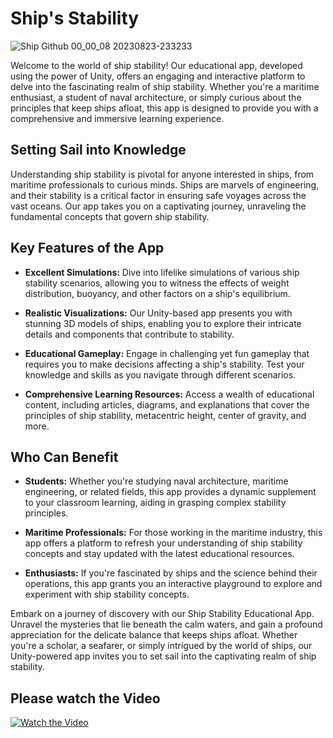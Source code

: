 # Ship's Stability

![Ship Github 00_00_08 20230823-233233](https://github.com/blight15a/ShipStability/assets/125852184/7131cc1f-9cfe-481c-b5f2-058383a9c41a)

Welcome to the world of ship stability! Our educational app, developed using the power of Unity, offers an engaging and interactive platform to delve into the fascinating realm of ship stability. Whether you're a maritime enthusiast, a student of naval architecture, or simply curious about the principles that keep ships afloat, this app is designed to provide you with a comprehensive and immersive learning experience.

## Setting Sail into Knowledge

Understanding ship stability is pivotal for anyone interested in ships, from maritime professionals to curious minds. Ships are marvels of engineering, and their stability is a critical factor in ensuring safe voyages across the vast oceans. Our app takes you on a captivating journey, unraveling the fundamental concepts that govern ship stability.

## Key Features of the App

- **Excellent Simulations:** Dive into lifelike simulations of various ship stability scenarios, allowing you to witness the effects of weight distribution, buoyancy, and other factors on a ship's equilibrium.
  
- **Realistic Visualizations:** Our Unity-based app presents you with stunning 3D models of ships, enabling you to explore their intricate details and components that contribute to stability.
  
- **Educational Gameplay:** Engage in challenging yet fun gameplay that requires you to make decisions affecting a ship's stability. Test your knowledge and skills as you navigate through different scenarios.
  
- **Comprehensive Learning Resources:** Access a wealth of educational content, including articles, diagrams, and explanations that cover the principles of ship stability, metacentric height, center of gravity, and more.

## Who Can Benefit

- **Students:** Whether you're studying naval architecture, maritime engineering, or related fields, this app provides a dynamic supplement to your classroom learning, aiding in grasping complex stability principles.
  
- **Maritime Professionals:** For those working in the maritime industry, this app offers a platform to refresh your understanding of ship stability concepts and stay updated with the latest educational resources.
  
- **Enthusiasts:** If you're fascinated by ships and the science behind their operations, this app grants you an interactive playground to explore and experiment with ship stability concepts.

Embark on a journey of discovery with our Ship Stability Educational App. Unravel the mysteries that lie beneath the calm waters, and gain a profound appreciation for the delicate balance that keeps ships afloat. Whether you're a scholar, a seafarer, or simply intrigued by the world of ships, our Unity-powered app invites you to set sail into the captivating realm of ship stability.

## Please watch the Video

[![Watch the Video](https://user-images.githubusercontent.com/125852184/262705022-8f4ccb30-06a2-49df-9bdb-302d5e4cb575.png)](https://clipchamp.com/watch/bTYcmndWlbg/embed)
